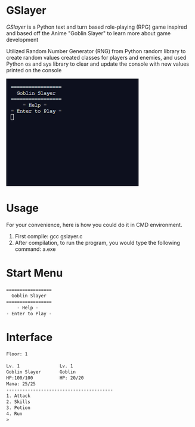 # GSlayer
*GSlayer* is a Python text and turn based role-playing (RPG) game inspired and based off the Anime "Goblin Slayer" to learn more about game development  
  
Utilized Random Number Generator (RNG) from Python random library to create random values created classes for players and enemies, and used Python os and sys library to clear and update the console with new values printed on the console  
  
![](gslayer.gif)
# Usage
For your convenience, here is how you could do it in CMD environment.

1. First compile: gcc gslayer.c
2. After compilation, to run the program, you would type the following command: a.exe

# Start Menu
~~~
=================
  Goblin Slayer  
=================
    - Help -     
- Enter to Play -
~~~

# Interface
~~~
Floor: 1

Lv. 1               Lv. 1
Goblin Slayer       Goblin              
HP:100/100          HP: 20/20 
Mana: 25/25
----------------------------------------
1. Attack
2. Skills
3. Potion
4. Run
> 
~~~

